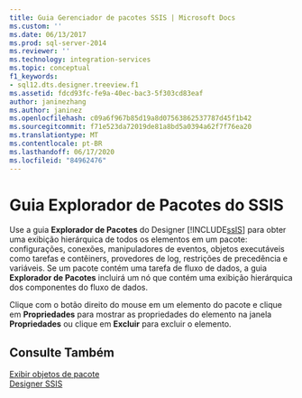```yaml
---
title: Guia Gerenciador de pacotes SSIS | Microsoft Docs
ms.custom: ''
ms.date: 06/13/2017
ms.prod: sql-server-2014
ms.reviewer: ''
ms.technology: integration-services
ms.topic: conceptual
f1_keywords:
- sql12.dts.designer.treeview.f1
ms.assetid: fdcd93fc-fe9a-40ec-bac3-5f303cd83eaf
author: janinezhang
ms.author: janinez
ms.openlocfilehash: c09a6f967b85d19a8d07563862537787d45f1b42
ms.sourcegitcommit: f71e523da72019de81a8bd5a0394a62f7f76ea20
ms.translationtype: MT
ms.contentlocale: pt-BR
ms.lasthandoff: 06/17/2020
ms.locfileid: "84962476"
---
```

# <a name="ssis-package-explorer-tab"></a>Guia Explorador de Pacotes do SSIS
  Use a guia **Explorador de Pacotes** do Designer [!INCLUDE[ssIS](../includes/ssis-md.md)] para obter uma exibição hierárquica de todos os elementos em um pacote: configurações, conexões, manipuladores de eventos, objetos executáveis como tarefas e contêiners, provedores de log, restrições de precedência e variáveis. Se um pacote contém uma tarefa de fluxo de dados, a guia **Explorador de Pacotes** incluirá um nó que contém uma exibição hierárquica dos componentes do fluxo de dados.  
  
 Clique com o botão direito do mouse em um elemento do pacote e clique em **Propriedades** para mostrar as propriedades do elemento na janela **Propriedades** ou clique em **Excluir** para excluir o elemento.  
  
## <a name="see-also"></a>Consulte Também  
 [Exibir objetos de pacote](view-package-objects.md)   
 [Designer SSIS](ssis-designer.md)  
  
  
